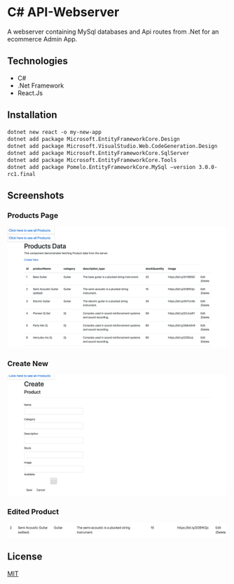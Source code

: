 # C# API-Webserver

A webserver containing MySql databases and Api routes from .Net for an ecommerce Admin App.

## Technologies

- C#
- .Net Framework
- React.Js

## Installation
```
dotnet new react -o my-new-app
dotnet add package Microsoft.EntityFrameworkCore.Design
dotnet add package Microsoft.VisualStudio.Web.CodeGeneration.Design
dotnet add package Microsoft.EntityFrameworkCore.SqlServer
dotnet add package Microsoft.EntityFrameworkCore.Tools
dotnet add package Pomelo.EntityFrameworkCore.MySql —version 3.0.0-rc1.final
```

## Screenshots

### Products Page

![Working Admin App](/prodimages/productspage.png)

### Create New

![Working create form](/prodimages/createproducts.png)

### Edited Product
![Working Admin edit](/prodimages/editedproducts.png)

## License
[MIT](https://choosealicense.com/licenses/mit/)
